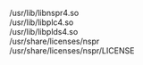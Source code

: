 /usr/lib/libnspr4.so  
/usr/lib/libplc4.so  
/usr/lib/libplds4.so  
/usr/share/licenses/nspr  
/usr/share/licenses/nspr/LICENSE  
